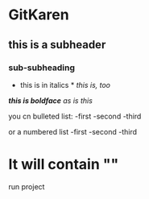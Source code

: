 # GitKaren

## this is a subheader

### sub-subheading

* this is in italics *
_this is, too_

***this is boldface***
_as is this_

you cn bulleted list:
-first
-second
-third

or a numbered list
-first
-second
-third

# It will contain ""

run project



